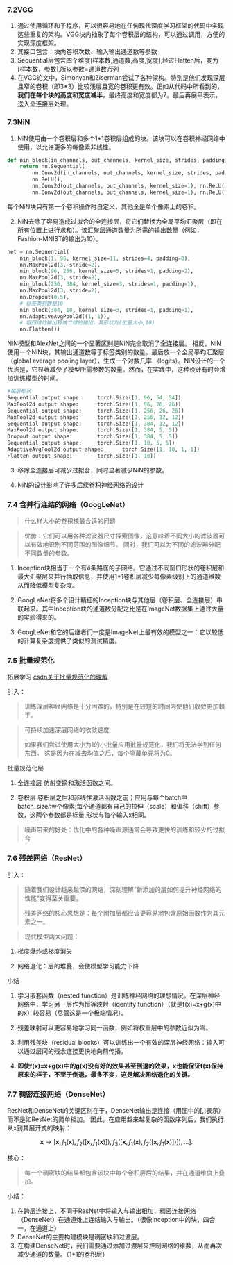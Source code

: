 ### 7.2VGG
1. 通过使用循环和子程序，可以很容易地在任何现代深度学习框架的代码中实现这些重复的架构。VGG块内抽象了每个卷积层的结构，可以通过调用，方便的实现深度框架。
2. 其接口包含：块内卷积次数、输入输出通道数等参数
3. Sequential层包含四个维度[样本数,通道数,高度,宽度],经过Flatten后，变为[样本数，参数],所以参数=通道数*行*列
4. 在VGG论文中，Simonyan和Ziserman尝试了各种架构。特别是他们发现深层且窄的卷积（即3*3）比较浅层且宽的卷积更有效。正如从代码中所看到的，**我们在每个块的高度和宽度减半**，最终高度和宽度都为7。最后再展平表示，送入全连接层处理。


### 7.3NiN

1. NiN使用由一个卷积层和多个1*1卷积层组成的块。该块可以在卷积神经网络中使用，以允许更多的每像素非线性。
``` py
def nin_block(in_channels, out_channels, kernel_size, strides, padding):
    return nn.Sequential(
        nn.Conv2d(in_channels, out_channels, kernel_size, strides, padding),
        nn.ReLU(),
        nn.Conv2d(out_channels, out_channels, kernel_size=1), nn.ReLU(),
        nn.Conv2d(out_channels, out_channels, kernel_size=1), nn.ReLU())
```
每个NiN块只有第一个卷积操作时自定义，其他全是单个像素上的卷积。

2. NiN去除了容易造成过拟合的全连接层，将它们替换为全局平均汇聚层（即在所有位置上进行求和）。该汇聚层通道数量为所需的输出数量（例如，Fashion-MNIST的输出为10）。
``` py
net = nn.Sequential(
    nin_block(1, 96, kernel_size=11, strides=4, padding=0),
    nn.MaxPool2d(3, stride=2),
    nin_block(96, 256, kernel_size=5, strides=1, padding=2),
    nn.MaxPool2d(3, stride=2),
    nin_block(256, 384, kernel_size=3, strides=1, padding=1),
    nn.MaxPool2d(3, stride=2),
    nn.Dropout(0.5),
    # 标签类别数是10
    nin_block(384, 10, kernel_size=3, strides=1, padding=1),
    nn.AdaptiveAvgPool2d((1, 1)),
    # 将四维的输出转成二维的输出，其形状为(批量大小,10)
    nn.Flatten())
```

NiN模型和AlexNet之间的一个显著区别是NiN完全取消了全连接层。 相反，NiN使用一个NiN块，其输出通道数等于标签类别的数量。最后放一个全局平均汇聚层（global average pooling layer），生成一个对数几率 （logits）。NiN设计的一个优点是，它显著减少了模型所需参数的数量。然而，在实践中，这种设计有时会增加训练模型的时间。

``` py
#每层形状
Sequential output shape:     torch.Size([1, 96, 54, 54])
MaxPool2d output shape:      torch.Size([1, 96, 26, 26])
Sequential output shape:     torch.Size([1, 256, 26, 26])
MaxPool2d output shape:      torch.Size([1, 256, 12, 12])
Sequential output shape:     torch.Size([1, 384, 12, 12])
MaxPool2d output shape:      torch.Size([1, 384, 5, 5])
Dropout output shape:        torch.Size([1, 384, 5, 5])
Sequential output shape:     torch.Size([1, 10, 5, 5])
AdaptiveAvgPool2d output shape:      torch.Size([1, 10, 1, 1])
Flatten output shape:        torch.Size([1, 10])
```
3. 移除全连接层可减少过拟合，同时显著减少NiN的参数。

4. NiN的设计影响了许多后续卷积神经网络的设计

### 7.4 含并行连结的网络（GoogLeNet）
> 什么样大小的卷积核最合适的问题

> 优势：它们可以用各种滤波器尺寸探索图像，这意味着不同大小的滤波器可以有效地识别不同范围的图像细节。 同时，我们可以为不同的滤波器分配不同数量的参数。

1. Inception块相当于一个有4条路径的子网络。它通过不同窗口形状的卷积层和最大汇聚层来并行抽取信息，并使用1*1卷积层减少每像素级别上的通道维数从而降低模型复杂度。

2. GoogLeNet将多个设计精细的Inception块与其他层（卷积层、全连接层）串联起来。其中Inception块的通道数分配之比是在ImageNet数据集上通过大量的实验得来的。

3. GoogLeNet和它的后继者们一度是ImageNet上最有效的模型之一：它以较低的计算复杂度提供了类似的测试精度。

### 7.5 批量规范化

拓展学习 [csdn关于批量规范化的理解](https://blog.csdn.net/jgj123321/article/details/105291672)

引入：
>训练深层神经网络是十分困难的，特别是在较短的时间内使他们收敛更加棘手。

>可持续加速深层网络的收敛速度
>
> 如果我们尝试使用大小为1的小批量应用批量规范化，我们将无法学到任何东西。 这是因为在减去均值之后，每个隐藏单元将为0。

批量规范化层
1. 全连接层
仿射变换和激活函数之间。

2. 卷积层
卷积层之后和非线性激活函数之前；应用与每个batch中batch_size*h*w个像素;每个通道都有自己的拉伸（scale）和偏移（shift）参数，这两个参数都是标量,形状与每个输入x相同。

> 噪声带来的好处：优化中的各种噪声源通常会导致更快的训练和较少的过拟合

### 7.6 残差网络（ResNet）
引入：
> 随着我们设计越来越深的网络，深刻理解“新添加的层如何提升神经网络的性能”变得至关重要。
>
> 残差网络的核心思想是：每个附加层都应该更容易地包含原始函数作为其元素之一。

> 现代模型两大问题：
1. 梯度爆炸或梯度消失

2. 网络退化：层的堆叠，会使模型学习能力下降

小结
1. 学习嵌套函数（nested function）是训练神经网络的理想情况。在深层神经网络中，学习另一层作为恒等映射（identity function）（就是f(x)=x+g(x)中的x）较容易（尽管这是一个极端情况）。

2. 残差映射可以更容易地学习同一函数，例如将权重层中的参数近似为零。

3. 利用残差块（residual blocks）可以训练出一个有效的深层神经网络：输入可以通过层间的残余连接更快地向前传播。
   
4. **即使f(x)=x+g(x)中的g(x)没有好的效果甚至倒退的效果，x也能保证f(x)保持原来的样子，不至于倒退，最多不变，这是解决网络退化的关键。**

### 7.7 稠密连接网络（DenseNet）
ResNet和DenseNet的关键区别在于，DenseNet输出是连接（用图中的[,]表示）而不是如ResNet的简单相加。 因此，在应用越来越复杂的函数序列后，我们执行从x到其展开式的映射：

$$
\mathbf{x} \to \left[
\mathbf{x},
f_1(\mathbf{x}),
f_2([\mathbf{x}, f_1(\mathbf{x})]), f_3([\mathbf{x}, f_1(\mathbf{x}), f_2([\mathbf{x}, f_1(\mathbf{x})])]), \ldots\right].
$$

核心：
> 每一个稠密块的结果都包含该块中每个卷积层后的结果，并在通道维度上叠加。

小结：
1. 在跨层连接上，不同于ResNet中将输入与输出相加，稠密连接网络（DenseNet）在通道维上连结输入与输出。（很像Inception中的块，四合一，在通道上）
2. DenseNet的主要构建模块是稠密块和过渡层。
3. 在构建DenseNet时，我们需要通过添加过渡层来控制网络的维数，从而再次减少通道的数量。（1*1的卷积层）

